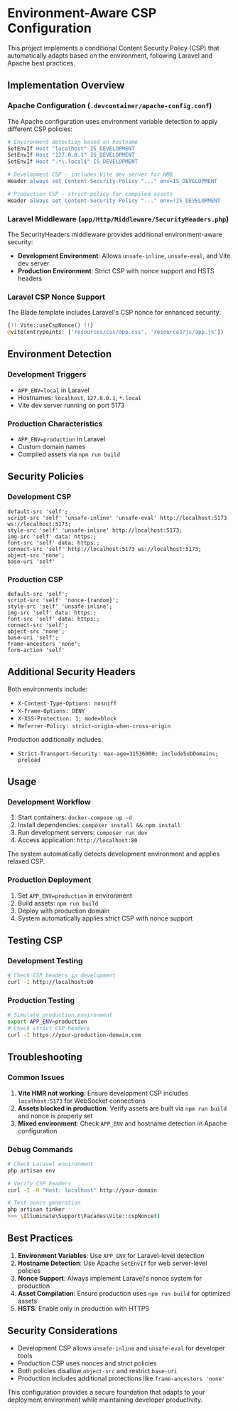 # Environment-Aware CSP Configuration

This project implements a conditional Content Security Policy (CSP) that automatically adapts based on the environment, following Laravel and Apache best practices.

## Implementation Overview

### Apache Configuration (`.devcontainer/apache-config.conf`)

The Apache configuration uses environment variable detection to apply different CSP policies:

```apache
# Environment detection based on hostname
SetEnvIf Host "localhost" IS_DEVELOPMENT
SetEnvIf Host "127.0.0.1" IS_DEVELOPMENT
SetEnvIf Host ".*\.local$" IS_DEVELOPMENT

# Development CSP - includes Vite dev server for HMR
Header always set Content-Security-Policy "..." env=IS_DEVELOPMENT

# Production CSP - strict policy for compiled assets
Header always set Content-Security-Policy "..." env=!IS_DEVELOPMENT
```

### Laravel Middleware (`app/Http/Middleware/SecurityHeaders.php`)

The SecurityHeaders middleware provides additional environment-aware security:

- **Development Environment**: Allows `unsafe-inline`, `unsafe-eval`, and Vite dev server
- **Production Environment**: Strict CSP with nonce support and HSTS headers

### Laravel CSP Nonce Support

The Blade template includes Laravel's CSP nonce for enhanced security:

```php
{!! Vite::useCspNonce() !!}
@vite(entrypoints: ['resources/css/app.css', 'resources/js/app.js'])
```

## Environment Detection

### Development Triggers

- `APP_ENV=local` in Laravel
- Hostnames: `localhost`, `127.0.0.1`, `*.local`
- Vite dev server running on port 5173

### Production Characteristics

- `APP_ENV=production` in Laravel
- Custom domain names
- Compiled assets via `npm run build`

## Security Policies

### Development CSP

```
default-src 'self';
script-src 'self' 'unsafe-inline' 'unsafe-eval' http://localhost:5173 ws://localhost:5173;
style-src 'self' 'unsafe-inline' http://localhost:5173;
img-src 'self' data: https:;
font-src 'self' data: https:;
connect-src 'self' http://localhost:5173 ws://localhost:5173;
object-src 'none';
base-uri 'self'
```

### Production CSP

```
default-src 'self';
script-src 'self' 'nonce-{random}';
style-src 'self' 'unsafe-inline';
img-src 'self' data: https:;
font-src 'self' data: https:;
connect-src 'self';
object-src 'none';
base-uri 'self';
frame-ancestors 'none';
form-action 'self'
```

## Additional Security Headers

Both environments include:

- `X-Content-Type-Options: nosniff`
- `X-Frame-Options: DENY`
- `X-XSS-Protection: 1; mode=block`
- `Referrer-Policy: strict-origin-when-cross-origin`

Production additionally includes:

- `Strict-Transport-Security: max-age=31536000; includeSubDomains; preload`

## Usage

### Development Workflow

1. Start containers: `docker-compose up -d`
2. Install dependencies: `composer install && npm install`
3. Run development servers: `composer run dev`
4. Access application: `http://localhost:80`

The system automatically detects development environment and applies relaxed CSP.

### Production Deployment

1. Set `APP_ENV=production` in environment
2. Build assets: `npm run build`
3. Deploy with production domain
4. System automatically applies strict CSP with nonce support

## Testing CSP

### Development Testing

```bash
# Check CSP headers in development
curl -I http://localhost:80
```

### Production Testing

```bash
# Simulate production environment
export APP_ENV=production
# Check strict CSP headers
curl -I https://your-production-domain.com
```

## Troubleshooting

### Common Issues

1. **Vite HMR not working**: Ensure development CSP includes `localhost:5173` for WebSocket connections
2. **Assets blocked in production**: Verify assets are built via `npm run build` and nonce is properly set
3. **Mixed environment**: Check `APP_ENV` and hostname detection in Apache configuration

### Debug Commands

```bash
# Check Laravel environment
php artisan env

# Verify CSP headers
curl -I -H "Host: localhost" http://your-domain

# Test nonce generation
php artisan tinker
>>> \Illuminate\Support\Facades\Vite::cspNonce()
```

## Best Practices

1. **Environment Variables**: Use `APP_ENV` for Laravel-level detection
2. **Hostname Detection**: Use Apache `SetEnvIf` for web server-level policies
3. **Nonce Support**: Always implement Laravel's nonce system for production
4. **Asset Compilation**: Ensure production uses `npm run build` for optimized assets
5. **HSTS**: Enable only in production with HTTPS

## Security Considerations

- Development CSP allows `unsafe-inline` and `unsafe-eval` for developer tools
- Production CSP uses nonces and strict policies
- Both policies disallow `object-src` and restrict `base-uri`
- Production includes additional protections like `frame-ancestors 'none'`

This configuration provides a secure foundation that adapts to your deployment environment while maintaining developer productivity.
